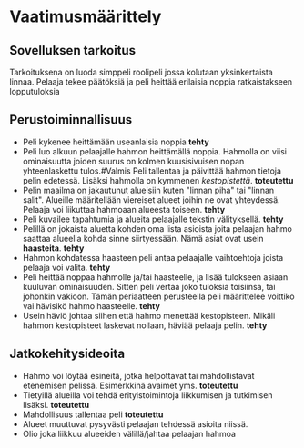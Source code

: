 # Vaatimusmäärittely
## Sovelluksen tarkoitus
Tarkoituksena on luoda simppeli roolipeli jossa kolutaan yksinkertaista linnaa. Pelaaja tekee päätöksiä ja peli heittää erilaisia noppia ratkaistakseen lopputuloksia
## Perustoiminnallisuus
* Peli kykenee heittämään useanlaisia noppia **tehty**
* Peli luo alkuun pelaajalle hahmon heittämällä noppia. Hahmolla on viisi ominaisuutta joiden suurus on kolmen kuusisivuisen nopan yhteenlaskettu tulos.#Valmis Peli tallentaa ja päivittää hahmon tietoja pelin edetessä. Lisäksi hahmolla on kymmenen *kestopistettä*. **toteutettu**
* Pelin maailma on jakautunut alueisiin kuten "linnan piha" tai "linnan salit". Alueille määritellään viereiset alueet joihin ne ovat yhteydessä. Pelaaja voi liikuttaa hahmoaan alueesta toiseen. **tehty**
* Peli kuvailee tapahtumia ja alueita pelaajalle tekstin välityksellä. **tehty**
* Pelillä on jokaista aluetta kohden oma lista asioista joita pelaajan hahmo saattaa alueella kohda sinne siirtyessään. Nämä asiat ovat usein **haasteita**. **tehty**
* Hahmon kohdatessa haasteen peli antaa pelaajalle vaihtoehtoja joista pelaaja voi valita. **tehty**
* Peli heittää noppaa hahmolle ja/tai haasteelle, ja lisää tulokseen asiaan kuuluvan ominaisuuden. Sitten peli vertaa joko tuloksia toisiinsa, tai johonkin vakioon. Tämän periaatteen perusteella peli määrittelee voittiko vai hävisikö hahmo haasteelle. **tehty**
* Usein häviö johtaa siihen että hahmo menettää kestopisteen. Mikäli hahmon kestopisteet laskevat nollaan, häviää pelaaja pelin. **tehty**


## Jatkokehitysideoita
* Hahmo voi löytää esineitä, jotka helpottavat tai mahdollistavat etenemisen pelissä. Esimerkkinä avaimet yms. **toteutettu**
* Tietyillä alueilla voi tehdä erityistoimintoja liikkumisen ja tutkimisen lisäksi. **toteutettu**
* Mahdollisuus tallentaa peli **toteutettu**
* Alueet muuttuvat pysyvästi pelaajan tehdessä asioita niissä.
* Olio joka liikkuu alueeiden välillä/jahtaa pelaajan hahmoa
